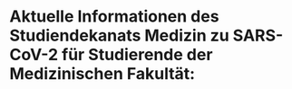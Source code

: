 
# Aktuelle Informationen des Studiendekanats Medizin zu SARS-CoV-2 für Studierende der Medizinischen Fakultät:

